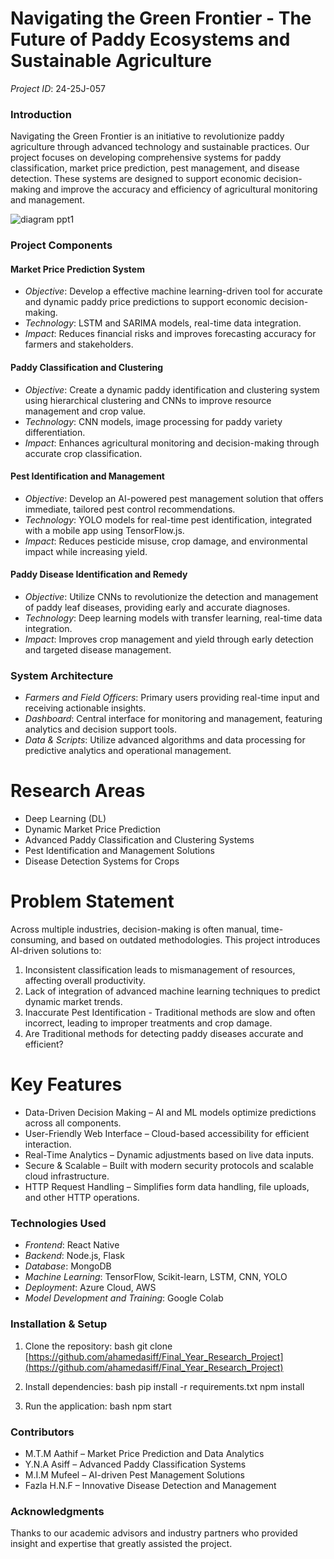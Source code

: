 # Navigating the Green Frontier - The Future of Paddy Ecosystems and Sustainable Agriculture

*Project ID*: 24-25J-057

### Introduction
Navigating the Green Frontier is an initiative to revolutionize paddy agriculture through advanced technology and sustainable practices. Our project focuses on developing comprehensive systems for paddy classification, market price prediction, pest management, and disease detection. These systems are designed to support economic decision-making and improve the accuracy and efficiency of agricultural monitoring and management.


![diagram ppt1 ](https://github.com/user-attachments/assets/357e1673-aa91-4cf8-b764-62d9227062d8)

### Project Components

#### Market Price Prediction System
- *Objective*: Develop a effective machine learning-driven tool for accurate and dynamic paddy price predictions to support economic decision-making.
- *Technology*: LSTM and SARIMA models, real-time data integration.
- *Impact*: Reduces financial risks and improves forecasting accuracy for farmers and stakeholders.

#### Paddy Classification and Clustering
- *Objective*: Create a dynamic paddy identification and clustering system using hierarchical clustering and CNNs to improve resource management and crop value.
- *Technology*: CNN models, image processing for paddy variety differentiation.
- *Impact*: Enhances agricultural monitoring and decision-making through accurate crop classification.

#### Pest Identification and Management
- *Objective*: Develop an AI-powered pest management solution that offers immediate, tailored pest control recommendations.
- *Technology*: YOLO models for real-time pest identification, integrated with a mobile app using TensorFlow.js.
- *Impact*: Reduces pesticide misuse, crop damage, and environmental impact while increasing yield.

#### Paddy Disease Identification and Remedy
- *Objective*: Utilize CNNs to revolutionize the detection and management of paddy leaf diseases, providing early and accurate diagnoses.
- *Technology*: Deep learning models with transfer learning, real-time data integration.
- *Impact*: Improves crop management and yield through early detection and targeted disease management.

### System Architecture
- *Farmers and Field Officers*: Primary users providing real-time input and receiving actionable insights.
- *Dashboard*: Central interface for monitoring and management, featuring analytics and decision support tools.
- *Data & Scripts*: Utilize advanced algorithms and data processing for predictive analytics and operational management.

# Research Areas
- Deep Learning (DL)
- Dynamic Market Price Prediction
- Advanced Paddy Classification and Clustering Systems
- Pest Identification and Management Solutions
- Disease Detection Systems for Crops

# Problem Statement
Across multiple industries, decision-making is often manual, time-consuming, and based on outdated methodologies. This project introduces AI-driven solutions to:
1. Inconsistent classification leads to mismanagement of resources, affecting overall productivity.
2. Lack of integration of advanced machine learning techniques to predict dynamic market trends.
3. Inaccurate Pest Identification - Traditional methods are slow and often incorrect, leading to improper treatments and crop damage.
4. Are Traditional methods for detecting paddy diseases accurate and efficient?

# Key Features
- Data-Driven Decision Making – AI and ML models optimize predictions across all components.
- User-Friendly Web Interface – Cloud-based accessibility for efficient interaction.
- Real-Time Analytics – Dynamic adjustments based on live data inputs.
- Secure & Scalable – Built with modern security protocols and scalable cloud infrastructure.
- HTTP Request Handling – Simplifies form data handling, file uploads, and other HTTP operations.

### Technologies Used
- *Frontend*: React Native
- *Backend*: Node.js, Flask
- *Database*: MongoDB
- *Machine Learning*: TensorFlow, Scikit-learn, LSTM, CNN, YOLO
- *Deployment*: Azure Cloud, AWS
- *Model Development and Training*: Google Colab

### Installation & Setup
1. Clone the repository:
   bash
   git clone [https://github.com/ahamedasiff/Final_Year_Research_Project](https://github.com/ahamedasiff/Final_Year_Research_Project)
   
2. Install dependencies:
   bash
   pip install -r requirements.txt
   npm install
   
3. Run the application:
   bash
   npm start
   

### Contributors
- M.T.M Aathif – Market Price Prediction and Data Analytics
- Y.N.A Asiff – Advanced Paddy Classification Systems
- M.I.M Mufeel – AI-driven Pest Management Solutions
- Fazla H.N.F – Innovative Disease Detection and Management


### Acknowledgments
Thanks to our academic advisors and industry partners who provided insight and expertise that greatly assisted the project.

